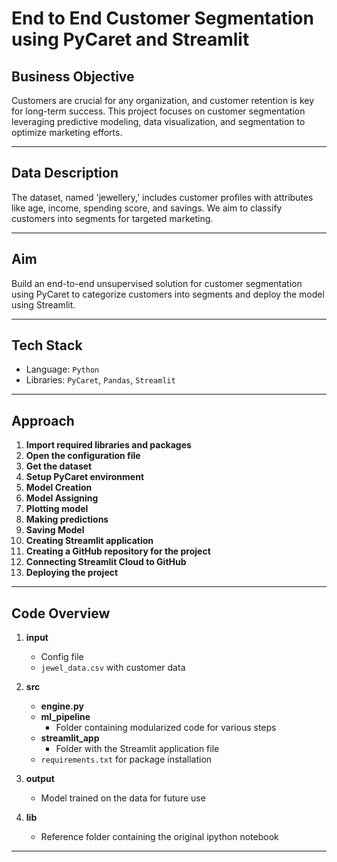 # End to End Customer Segmentation using PyCaret and Streamlit

## Business Objective

Customers are crucial for any organization, and customer retention is key for long-term success. This project focuses on customer segmentation leveraging predictive modeling, data visualization, and segmentation to optimize marketing efforts.

---

## Data Description

The dataset, named 'jewellery,' includes customer profiles with attributes like age, income, spending score, and savings. We aim to classify customers into segments for targeted marketing. 

---

## Aim

Build an end-to-end unsupervised solution for customer segmentation using PyCaret to categorize customers into segments and deploy the model using Streamlit.

---

## Tech Stack

- Language: `Python`
- Libraries: `PyCaret`, `Pandas`, `Streamlit`

---

## Approach

1. **Import required libraries and packages**
2. **Open the configuration file**
3. **Get the dataset**
4. **Setup PyCaret environment**
5. **Model Creation**
6. **Model Assigning**
7. **Plotting model**
8. **Making predictions**
9. **Saving Model**
10. **Creating Streamlit application**
11. **Creating a GitHub repository for the project**
12. **Connecting Streamlit Cloud to GitHub**
13. **Deploying the project**

---

## Code Overview

1. **input**
   - Config file
   - `jewel_data.csv` with customer data

2. **src**
   - **engine.py**
   - **ml_pipeline**
     - Folder containing modularized code for various steps
   - **streamlit_app**
     - Folder with the Streamlit application file
   - `requirements.txt` for package installation

3. **output**
   - Model trained on the data for future use

4. **lib**
   - Reference folder containing the original ipython notebook

---